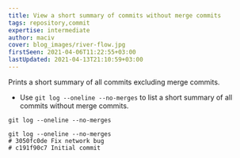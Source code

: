 ```yaml
---
title: View a short summary of commits without merge commits
tags: repository,commit
expertise: intermediate
author: maciv
cover: blog_images/river-flow.jpg
firstSeen: 2021-04-06T11:22:55+03:00
lastUpdated: 2021-04-13T21:10:59+03:00
---
```


Prints a short summary of all commits excluding merge commits.

- Use `git log --oneline --no-merges` to list a short summary of all commits without merge commits.

```shell
git log --oneline --no-merges
```

```shell
git log --oneline --no-merges
# 3050fc0de Fix network bug
# c191f90c7 Initial commit
```
